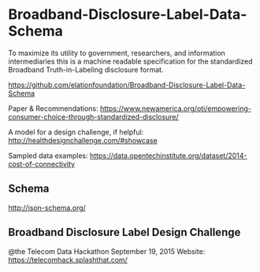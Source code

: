 # Broadband-Disclosure-Label-Data-Schema

To maximize its utility to government, researchers, and information intermediaries this is a machine readable specification for the standardized Broadband Truth-in-Labeling disclosure format.

https://github.com/elationfoundation/Broadband-Disclosure-Label-Data-Schema

Paper & Recommendations: https://www.newamerica.org/oti/empowering-consumer-choice-through-standardized-disclosure/

A model for a design challenge, if helpful: http://healthdesignchallenge.com/#showcase

Sampled data examples: https://data.opentechinstitute.org/dataset/2014-cost-of-connectivity

## Schema

http://json-schema.org/

## Broadband Disclosure Label Design Challenge
@the Telecom Data Hackathon
September 19, 2015
Website: https://telecomhack.splashthat.com/
